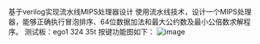 基于verilog实现流水线MIPS处理器设计
使用流水线技术，设计一个MIPS处理器，能够正确执行冒泡排序、64位数据加法和最大公约数及最小公倍数求解程序。
测试板：ego1 324 35t
按键功能图如下：
![image](https://github.com/user-attachments/assets/e38e13fe-23a0-4fc7-aadd-d974236c0c08)
